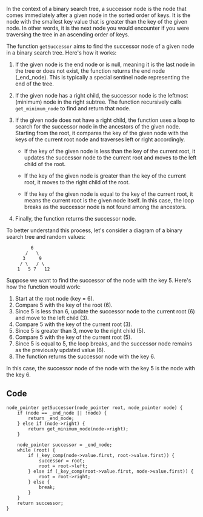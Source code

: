 In the context of a binary search tree, a successor node is the node that comes immediately after a given node in the sorted order of keys. It is the node with the smallest key value that is greater than the key of the given node. In other words, it is the next node you would encounter if you were traversing the tree in an ascending order of keys.

The function `getSuccessor` aims to find the successor node of a given node in a binary search tree. Here's how it works:

1. If the given node is the end node or is null, meaning it is the last node in the tree or does not exist, the function returns the end node (_end_node). This is typically a special sentinel node representing the end of the tree.

2. If the given node has a right child, the successor node is the leftmost (minimum) node in the right subtree. The function recursively calls `get_minimum_node` to find and return that node.

3. If the given node does not have a right child, the function uses a loop to search for the successor node in the ancestors of the given node. Starting from the root, it compares the key of the given node with the keys of the current root node and traverses left or right accordingly.

    - If the key of the given node is less than the key of the current root, it updates the successor node to the current root and moves to the left child of the root.

    - If the key of the given node is greater than the key of the current root, it moves to the right child of the root.

    - If the key of the given node is equal to the key of the current root, it means the current root is the given node itself. In this case, the loop breaks as the successor node is not found among the ancestors.

4. Finally, the function returns the successor node.

To better understand this process, let's consider a diagram of a binary search tree and random values:

```
         6
       /   \
      3     9
     / \   / \
    1   5 7   12
```

Suppose we want to find the successor of the node with the key 5. Here's how the function would work:

1. Start at the root node (key = 6).
2. Compare 5 with the key of the root (6).
3. Since 5 is less than 6, update the successor node to the current root (6) and move to the left child (3).
4. Compare 5 with the key of the current root (3).
5. Since 5 is greater than 3, move to the right child (5).
6. Compare 5 with the key of the current root (5).
7. Since 5 is equal to 5, the loop breaks, and the successor node remains as the previously updated value (6).
8. The function returns the successor node with the key 6.

In this case, the successor node of the node with the key 5 is the node with the key 6.

## Code

    node_pointer getSuccessor(node_pointer root, node_pointer node) {
        if (node == _end_node || !node) {
            return _end_node;
        } else if (node->right) {
            return get_minimum_node(node->right);
        }

        node_pointer successor = _end_node;
        while (root) {
            if (_key_comp(node->value.first, root->value.first)) {
                successor = root;
                root = root->left;
            } else if (_key_comp(root->value.first, node->value.first)) {
                root = root->right;
            } else {
                break;
            }
        }
        return successor;
    }